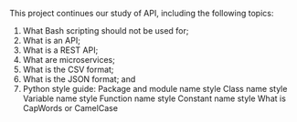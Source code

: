 This project continues our study of API, including the following topics:
1) What Bash scripting should not be used for;
2) What is an API;
3) What is a REST API;
4) What are microservices;
5) What is the CSV format;
6) What is the JSON format; and
7) Python style guide:
   Package and module name style
   Class name style
   Variable name style
   Function name style
   Constant name style
   What is CapWords or CamelCase
